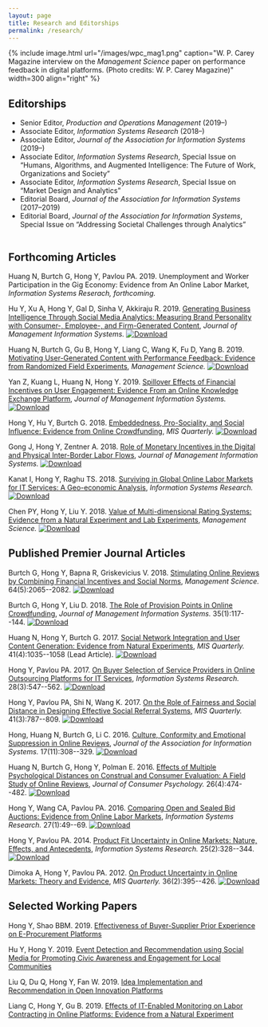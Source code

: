 ```yaml
---
layout: page
title: Research and Editorships
permalink: /research/
---
```


{% include image.html url="/images/wpc_mag1.png" caption="W. P. Carey Magazine interview on the <i>Management Science</i> paper on performance feedback in digital platforms. (Photo credits: W. P. Carey Magazine)" width=300 align="right" %}

## Editorships

<ul id="archive">
    <li>Senior Editor, <i>Production and Operations Management</i> (2019–)</li>
    <li>Associate Editor, <i>Information Systems Research</i> (2018–)</li>
    <li>Associate Editor, <i>Journal of the Association for Information Systems</i> (2019–)</li>
    <li>Associate Editor, <i>Information Systems Research</i>, Special Issue on “Humans, Algorithms, and Augmented Intelligence: The Future of Work, Organizations and Society”</li>
    <li>Associate Editor, <i>Information Systems Research</i>, Special Issue on “Market Design and Analytics”</li>
    <li>Editorial Board, <i>Journal of the Association for Information Systems</i> (2017–2019)</li>
    <li>Editorial Board, <i>Journal of the Association for Information Systems</i>, Special Issue on “Addressing Societal Challenges through Analytics”</li> 
</ul>
 
<hr style="clear:both;visibility: hidden;" />  

## Forthcoming Articles 

Huang N, Burtch G, Hong Y, Pavlou PA. 2019. Unemployment and Worker Participation in the Gig Economy: Evidence from An Online Labor Market, *Information Systems Reserach, forthcoming.* 

Hu Y, Xu A, Hong Y, Gal D, Sinha V, Akkiraju R. 2019. [Generating Business Intelligence Through Social Media Analytics: Measuring Brand Personality with Consumer-, Employee-, and Firm-Generated Content](https://papers.ssrn.com/sol3/papers.cfm?abstract_id=3197420), *Journal of Management Information Systems.* [![Download](https://img.shields.io/badge/Download-blue.svg)](/paper-pdf/JMIS_Brand_Personality_2019.pdf)

Huang N, Burtch G, Gu B, Hong Y, Liang C, Wang K, Fu D, Yang B. 2019. [Motivating User-Generated Content with Performance Feedback: Evidence from Randomized Field Experiments](https://pubsonline.informs.org/doi/abs/10.1287/isre.2017.0751), *Management Science.* [![Download](https://img.shields.io/badge/Download-blue.svg)](/paper-pdf/MS_Performance_Feedback_2019.pdf)

Yan Z, Kuang L, Huang N, Hong Y. 2019. [Spillover Effects of Financial Incentives on User Engagement: Evidence From an Online Knowledge Exchange Platform](https://papers.ssrn.com/sol3/papers.cfm?abstract_id=3154655), *Journal of Management Information Systems.* [![Download](https://img.shields.io/badge/Download-blue.svg)](/paper-pdf/JMIS_Spillover_Effect_UGC_2019.pdf)

Hong Y, Hu Y, Burtch G. 2018. [Embeddedness, Pro-Sociality, and Social Influence: Evidence from Online Crowdfunding](https://papers.ssrn.com/sol3/papers.cfm?abstract_id=3125936), *MIS Quarterly.* [![Download](https://img.shields.io/badge/Download-blue.svg)](/paper-pdf/MISQ_Embeddedness_2018.pdf)

Gong J, Hong Y, Zentner A. 2018. [Role of Monetary Incentives in the Digital and Physical Inter-Border Labor Flows](https://papers.ssrn.com/sol3/papers.cfm?abstract_id=3182905), *Journal of Management Information Systems.* [![Download](https://img.shields.io/badge/Download-blue.svg)](/paper-pdf/JMIS_incentive_and_labor_flow_2018.pdf)

Kanat I, Hong Y, Raghu TS. 2018. [Surviving in Global Online Labor Markets for IT Services: A Geo-economic Analysis](https://pubsonline.informs.org/doi/abs/10.1287/isre.2017.0751), *Information Systems Research.* [![Download](https://img.shields.io/badge/Download-blue.svg)](/paper-pdf/ISR_Survival_in_OLM_2018.pdf)

Chen PY, Hong Y, Liu Y. 2018. [Value of Multi-dimensional Rating Systems: Evidence from a Natural Experiment and Lab Experiments](http://pubsonline.informs.org/doi/abs/10.1287/mnsc.2017.2852), *Management Science.* [![Download](https://img.shields.io/badge/Download-blue.svg)](/paper-pdf/MS_MD_Systems_2018.pdf)

## Published Premier Journal Articles 

Burtch G, Hong Y, Bapna R, Griskevicius V. 2018. [Stimulating Online Reviews by Combining Financial Incentives and Social Norms](http://pubsonline.informs.org/doi/abs/10.1287/mnsc.2016.2715), *Management Science.* 64(5):2065--2082. [![Download](https://img.shields.io/badge/Download-blue.svg)](/paper-pdf/MS_Social_Norms_2018.pdf)

Burtch G, Hong Y, Liu D. 2018. [The Role of Provision Points in Online Crowdfunding](https://www.tandfonline.com/doi/full/10.1080/07421222.2018.1440764), *Journal of Management Information Systems.* 35(1):117--144. [![Download](https://img.shields.io/badge/Download-blue.svg)](/paper-pdf/JMIS_PPM_Crowdfunding_2018.pdf)

Huang N, Hong Y, Burtch G. 2017. [Social Network Integration and User Content Generation: Evidence from Natural Experiments](https://misq.org/social-network-integration-and-user-content-generation-evidence-from-natural-experiments.html), *MIS Quarterly.* 41(4):1035--1058 (Lead Article). [![Download](https://img.shields.io/badge/Download-blue.svg)](/paper-pdf/MISQ_Social_Network_Integration_2017.pdf)

Hong Y, Pavlou PA. 2017. [On Buyer Selection of Service Providers in Online Outsourcing Platforms for IT Services](http://pubsonline.informs.org/doi/abs/10.1287/isre.2017.0709), *Information Systems Research.* 28(3):547--562. [![Download](https://img.shields.io/badge/Download-blue.svg)](/paper-pdf/ISR_Selection_Service_Providers_2017.pdf)

Hong Y, Pavlou PA, Shi N, Wang K. 2017. [On the Role of Fairness and Social Distance in Designing Effective Social Referral Systems](https://misq.org/on-the-role-of-fairness-and-social-distance-in-designing-effective-social-referral-systems.html), *MIS Quarterly.* 41(3):787--809. [![Download](https://img.shields.io/badge/Download-blue.svg)](/paper-pdf/MISQ_Social_Referrals_2017.pdf)

Hong, Huang N, Burtch G, Li C. 2016. [Culture, Conformity and Emotional Suppression in Online Reviews](http://aisel.aisnet.org/jais/vol17/iss11/2/), *Journal of the Association for Information Systems.* 17(11):308--329. [![Download](https://img.shields.io/badge/Download-blue.svg)](/paper-pdf/JAIS_culture_online_reviews_2016.pdf)

Huang N, Burtch G, Hong Y, Polman E. 2016. [Effects of Multiple Psychological Distances on Construal and Consumer Evaluation: A Field Study of Online Reviews](https://doi.org/10.1016/j.jcps.2016.03.001), *Journal of Consumer Psychology.* 26(4):474--482. [![Download](https://img.shields.io/badge/Download-blue.svg)](/paper-pdf/JCP_Multiple_Psychological_Distances_2016.pdf)

Hong Y, Wang CA, Pavlou PA. 2016. [Comparing Open and Sealed Bid Auctions: Evidence from Online Labor Markets](https://doi.org/10.1287/isre.2015.0606), *Information Systems Research.* 27(1):49--69. [![Download](https://img.shields.io/badge/Download-blue.svg)](/paper-pdf/ISR_Auction_Design_2016.pdf)

Hong Y, Pavlou PA. 2014. [Product Fit Uncertainty in Online Markets: Nature, Effects, and Antecedents](https://doi.org/10.1287/isre.2014.0520), *Information Systems Research.* 25(2):328--344. [![Download](https://img.shields.io/badge/Download-blue.svg)](/paper-pdf/ISR_Product_Fit_Uncertainty_2014.pdf)

Dimoka A, Hong Y, Pavlou PA. 2012. [On Product Uncertainty in Online Markets: Theory and Evidence](https://misq.org/on-product-uncertainty-in-online-markets-theory-and-evidence.html), *MIS Quarterly.* 36(2):395--426. [![Download](https://img.shields.io/badge/Download-blue.svg)](/paper-pdf/MISQ_Product_Uncertainty_2012.pdf)


## Selected Working Papers

Hong Y, Shao BBM. 2019. [Effectiveness of Buyer-Supplier Prior Experience on E-Procurement Platforms](https://papers.ssrn.com/sol3/papers.cfm?abstract_id=3294028)

Hu Y, Hong Y. 2019. [Event Detection and Recommendation using Social Media for Promoting Civic Awareness and Engagement for Local Communities](https://papers.ssrn.com/sol3/papers.cfm?abstract_id=3257060)

Liu Q, Du Q, Hong Y, Fan W. 2019. [Idea Implementation and Recommendation in Open Innovation Platforms](https://papers.ssrn.com/sol3/papers.cfm?abstract_id=3480760)

Liang C, Hong Y, Gu B. 2019. [Effects of IT-Enabled Monitoring on Labor Contracting in Online Platforms: Evidence from a Natural Experiment](https://papers.ssrn.com/sol3/papers.cfm?abstract_id=2844920)


